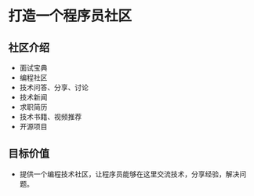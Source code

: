 # 打造一个程序员社区

## 社区介绍

- 面试宝典
- 编程社区
- 技术问答、分享、讨论
- 技术新闻
- 求职简历
- 技术书籍、视频推荐
- 开源项目

## 目标价值

- 提供一个编程技术社区，让程序员能够在这里交流技术，分享经验，解决问题。
